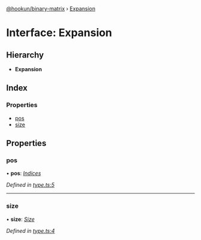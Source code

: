 [@hookun/binary-matrix](../README.md) › [Expansion](expansion.md)

# Interface: Expansion

## Hierarchy

* **Expansion**

## Index

### Properties

* [pos](expansion.md#pos)
* [size](expansion.md#size)

## Properties

###  pos

• **pos**: *[Indices](../README.md#indices)*

*Defined in [type.ts:5](https://github.com/hookun/binary-matrix/blob/07d078e/src/type.ts#L5)*

___

###  size

• **size**: *[Size](../README.md#size)*

*Defined in [type.ts:4](https://github.com/hookun/binary-matrix/blob/07d078e/src/type.ts#L4)*

